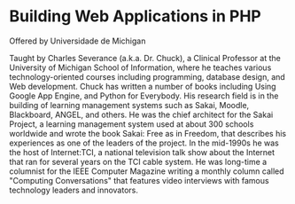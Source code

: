 # Building Web Applications in PHP

Offered by Universidade de Michigan

Taught by Charles Severance (a.k.a. Dr. Chuck), a Clinical Professor at the University of Michigan School of Information, where he teaches various technology-oriented courses including programming, database design, and Web development. Chuck has written a number of books including Using Google App Engine, and Python for Everybody. His research field is in the building of learning management systems such as Sakai, Moodle, Blackboard, ANGEL, and others. He was the chief architect for the Sakai Project, a learning management system used at about 300 schools worldwide and wrote the book Sakai: Free as in Freedom, that describes his experiences as one of the leaders of the project. In the mid-1990s he was the host of Internet:TCI, a national television talk show about the Internet that ran for several years on the TCI cable system. He was long-time a columnist for the IEEE Computer Magazine writing a monthly column called "Computing Conversations" that features video interviews with famous technology leaders and innovators.
